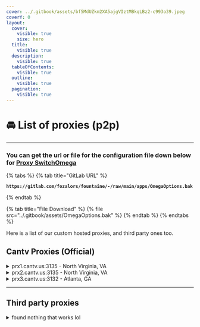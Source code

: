 ```yaml
---
cover: ../.gitbook/assets/bf5MdUZkm2XA5ajgVIztMBkqLBz2-c993o39.jpeg
coverY: 0
layout:
  cover:
    visible: true
    size: hero
  title:
    visible: true
  description:
    visible: true
  tableOfContents:
    visible: true
  outline:
    visible: true
  pagination:
    visible: true
---
```


# 🚘 List of proxies (p2p)

***

### You can get the url or file for the configuration file down below for [Proxy SwitchOmega](../extensions/proxy-switchyomega.md)



{% tabs %}
{% tab title="GitLab URL" %}
<pre class="language-url"><code class="lang-url"><strong>https://gitlab.com/fozalors/fountaine/-/raw/main/apps/OmegaOptions.bak
</strong></code></pre>
{% endtab %}

{% tab title="File Download" %}
{% file src="../.gitbook/assets/OmegaOptions.bak" %}
{% endtab %}
{% endtabs %}

Here is a list of our custom hosted proxies, and third party ones too.

## Cantv Proxies (Official)

<details>

<summary>prx1.cantv.us:3135 - North Virginia, VA</summary>

Username: username

Password: test123

</details>

<details>

<summary>prx2.cantv.us:3135 - North Virginia, VA</summary>

Username: username

Password: test123

</details>

<details>

<summary>prx3.cantv.us:3132 - Atlanta, GA</summary>

Username: username

Password: test123

</details>

***

## Third party proxies

<details>

<summary>found nothing that works lol</summary>



</details>
